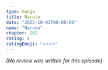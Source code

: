 ```yaml
---
type: manga
title: Naruto
date: "2025-10-03T00:00:00"
name: "Naruto"
chapter: 262
rating: 4
ratingEmoji: "⭐️⭐️⭐️⭐️"
---
```


_[No review was written for this episode]_